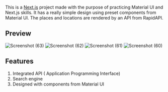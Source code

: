 This is a [Next.js](https://nextjs.org/) project made with the purpose of practicing Material UI and Next.js skills.
It has a really simple design using preset components from Material UI. The places and locations are rendered by an API from RapidAPI.
## Preview
![Screenshot (63)](https://user-images.githubusercontent.com/90113061/158894056-2b5e0c22-7fcb-4ec4-bce1-ff15bc4a988e.png)
![Screenshot (62)](https://user-images.githubusercontent.com/90113061/158894084-00c06744-1b8a-4fbb-8ad9-b327bd89cce5.png)
![Screenshot (61)](https://user-images.githubusercontent.com/90113061/158894091-5d523628-3816-4be4-bd3e-84c2a6b675a8.png)
![Screenshot (60)](https://user-images.githubusercontent.com/90113061/158894109-f9d579a9-c177-4646-a369-2f1e189f891d.png)


## Features 

1. Integrated API ( Application Programming Interface) 
2. Search engine
3. Designed with components from Material UI
